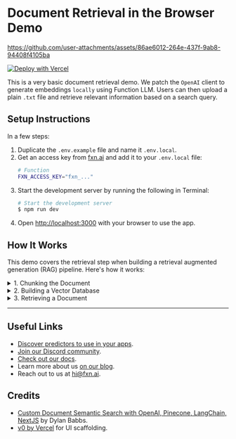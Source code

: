 # Document Retrieval in the Browser Demo

https://github.com/user-attachments/assets/86ae6012-264e-437f-9ab8-94408f4105ba

[![Deploy with Vercel](https://vercel.com/button)](https://vercel.com/new/clone?repository-url=https%3A%2F%2Fgithub.com%2Ffxnai%2Ffxn-llm-js%2Ftree%2Fmain%2Fexample&env=FXN_ACCESS_KEY&envDescription=Provide%20your%20Function%20access%20key%20to%20pull%20the%20Nomic%20embedding%20function.&envLink=https%3A%2F%2Fwww.fxn.ai%2Fsettings%2Fdeveloper&project-name=document-retrieval-openai-locally&repository-name=document-retrieval-openai-locally&redirect-url=https%3A%2F%2Ffxn.ai%2Fexplore&demo-title=Fully-Local%20Document%20Retrival&demo-description=Using%20OpenAI%20and%20Function%20LLM%20to%20implement%20document%20retrieval%20fully%20locally%20in%20the%20browser.&demo-url=https%3A%2F%2Ffxn-llm-js.vercel.app&demo-image=https%3A%2F%2Ffxn-llm-js.vercel.app%2Fscreenshot.png)

This is a very basic document retrieval demo. We patch the `OpenAI` client to generate embeddings `locally` using Function LLM. Users can then upload a plain `.txt` file and retrieve relevant information based on a search query.

## Setup Instructions
In a few steps:

1. Duplicate the `.env.example` file and name it `.env.local`.
2. Get an access key from [fxn.ai](https://fxn.ai/settings/developer) and add it to your `.env.local` file:
    ```bash
    # Function
    FXN_ACCESS_KEY="fxn_..."
    ```
3. Start the development server by running the following in Terminal:
    ```bash
    # Start the development server
    $ npm run dev
    ```
4. Open [http://localhost:3000](http://localhost:3000) with your browser to use the app.

## How It Works
This demo covers the retrieval step when building a retrieval augmented generation (RAG) pipeline.
Here's how it works:

<details>
  <summary>1. Chunking the Document</summary>

  ### Chunking the Document
  When the user uploads a document, we break it into chunks of text. Each chunk will form the smallest unit 
  of knowledge that the AI model can help us retrieve. We split the document into chunks by punctuation 
  (periods and question marks):

  ```js
  // When a document is uploaded, we chunk it up
  const chunks = splitDocument({ document });
  setChunks(chunks);
  ```

  > In production systems, you might opt for using advanced chunking algorithms from LLM libraries
  > like Langchain or LlamaIndex.
</details>

<details>
  <summary>2. Building a Vector Database</summary>

  ### Building a Vector Database
  When the user enters their first query, we check whether our vector database has been created. In our case, our 
  vector database is simply an array of OpenAI embeddings, each mapping to a chunk of the uploaded document from the 
  previous step:

  ```js
  // When a prompt is entered, we make sure we've populated our vector database
  if (!database) {
    const documentEmbedding = await openai.embeddings.create({
      model: "@nomic/nomic-embed-text-v1.5-quant",
      input: chunks.map(chunk => `search_document: ${chunk}`)
    });
    database = documentEmbedding.data;
  }
  ```

  > In production systems, you might opt for using a hosted vector database like Weaviate or MongoDB.
</details>

<details>
  <summary>3. Retrieving a Document</summary>

  ### Retrieving a Document
  When the user enters a query, we generate an embedding from their text then find the closest embedding in our 
  vector database. The closest embedding will correspond to a chunk of the uploaded document.

  ```js
  // When the user enters a query, we first embed it...
  const { data: [queryEmbedding] } = await openai.embeddings.create({
    model: "@nomic/nomic-embed-text-v1.5-quant",
    input: `search_query: ${query}`
  });

  // Then we find the closest match in our vector database
  const resultChunkEmbedding = findClosestEmbedding({ query: queryEmbedding, database });
  const resultChunk = chunks[resultChunkEmbedding.index];
  ```
</details>

___

## Useful Links
- [Discover predictors to use in your apps](https://fxn.ai/explore).
- [Join our Discord community](https://fxn.ai/community).
- [Check out our docs](https://docs.fxn.ai).
- Learn more about us [on our blog](https://blog.fxn.ai).
- Reach out to us at [hi@fxn.ai](mailto:hi@fxn.ai).

## Credits
- [Custom Document Semantic Search with OpenAI, Pinecone, LangChain, NextJS](https://github.com/dbabbs/semantic-search-openai-nextjs-sample/tree/master) by Dylan Babbs.
- [v0 by Vercel](https://v0.dev) for UI scaffolding.
